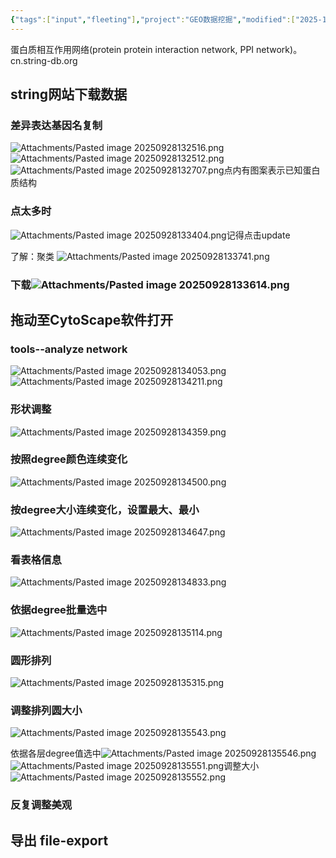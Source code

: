 ```yaml
---
{"tags":["input","fleeting"],"project":"GEO数据挖掘","modified":["2025-10-02","2025-09-28"],"dg-publish":true,"permalink":"/Boxes/统计之光--PPI网络图制作步骤/","dgPassFrontmatter":true}
---
```


蛋白质相互作用网络(protein protein interaction network, PPI network)。
cn.string-db.org


## string网站下载数据
### 差异表达基因名复制

![Attachments/Pasted image 20250928132516.png](/img/user/Boxes/Attachments/Pasted%20image%2020250928132516.png)
![Attachments/Pasted image 20250928132512.png](/img/user/Boxes/Attachments/Pasted%20image%2020250928132512.png)![Attachments/Pasted image 20250928132707.png](/img/user/Boxes/Attachments/Pasted%20image%2020250928132707.png)点内有图案表示已知蛋白质结构

### 点太多时
![Attachments/Pasted image 20250928133404.png](/img/user/Boxes/Attachments/Pasted%20image%2020250928133404.png)记得点击update

了解：聚类
![Attachments/Pasted image 20250928133741.png](/img/user/Boxes/Attachments/Pasted%20image%2020250928133741.png)


### 下载![Attachments/Pasted image 20250928133614.png](/img/user/Boxes/Attachments/Pasted%20image%2020250928133614.png)

## 拖动至CytoScape软件打开
### tools--analyze network
![Attachments/Pasted image 20250928134053.png](/img/user/Boxes/Attachments/Pasted%20image%2020250928134053.png)![Attachments/Pasted image 20250928134211.png](/img/user/Boxes/Attachments/Pasted%20image%2020250928134211.png)
### 形状调整
![Attachments/Pasted image 20250928134359.png](/img/user/Boxes/Attachments/Pasted%20image%2020250928134359.png)

### 按照degree颜色连续变化
![Attachments/Pasted image 20250928134500.png](/img/user/Boxes/Attachments/Pasted%20image%2020250928134500.png)

### 按degree大小连续变化，设置最大、最小
![Attachments/Pasted image 20250928134647.png](/img/user/Boxes/Attachments/Pasted%20image%2020250928134647.png)

### 看表格信息
![Attachments/Pasted image 20250928134833.png](/img/user/Boxes/Attachments/Pasted%20image%2020250928134833.png)

### 依据degree批量选中
![Attachments/Pasted image 20250928135114.png](/img/user/Boxes/Attachments/Pasted%20image%2020250928135114.png)

### 圆形排列 
![Attachments/Pasted image 20250928135315.png](/img/user/Boxes/Attachments/Pasted%20image%2020250928135315.png)

### 调整排列圆大小
![Attachments/Pasted image 20250928135543.png](/img/user/Boxes/Attachments/Pasted%20image%2020250928135543.png)

依据各层degree值选中![Attachments/Pasted image 20250928135546.png](/img/user/Boxes/Attachments/Pasted%20image%2020250928135546.png)![Attachments/Pasted image 20250928135551.png](/img/user/Boxes/Attachments/Pasted%20image%2020250928135551.png)调整大小![Attachments/Pasted image 20250928135552.png](/img/user/Boxes/Attachments/Pasted%20image%2020250928135552.png)
### 反复调整美观

## 导出 file-export





